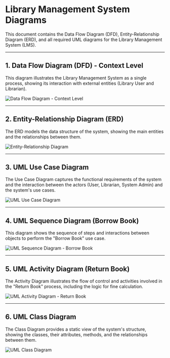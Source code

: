 # Library Management System Diagrams

This document contains the Data Flow Diagram (DFD), Entity-Relationship Diagram (ERD), and all required UML diagrams for the Library Management System (LMS).

---

## 1. Data Flow Diagram (DFD) - Context Level

This diagram illustrates the Library Management System as a single process, showing its interaction with external entities (Library User and Librarian).

![Data Flow Diagram - Context Level](dfd_l0.png)

---

## 2. Entity-Relationship Diagram (ERD)

The ERD models the data structure of the system, showing the main entities and the relationships between them.

![Entity-Relationship Diagram](erd.png)

---

## 3. UML Use Case Diagram

The Use Case Diagram captures the functional requirements of the system and the interaction between the actors (User, Librarian, System Admin) and the system's use cases.

![UML Use Case Diagram](uml_usecase.png)

---

## 4. UML Sequence Diagram (Borrow Book)

This diagram shows the sequence of steps and interactions between objects to perform the "Borrow Book" use case.

![UML Sequence Diagram - Borrow Book](uml_sequence.png)

---

## 5. UML Activity Diagram (Return Book)

The Activity Diagram illustrates the flow of control and activities involved in the "Return Book" process, including the logic for fine calculation.

![UML Activity Diagram - Return Book](uml_activity.png)

---

## 6. UML Class Diagram

The Class Diagram provides a static view of the system's structure, showing the classes, their attributes, methods, and the relationships between them.

![UML Class Diagram](uml_class.png)


